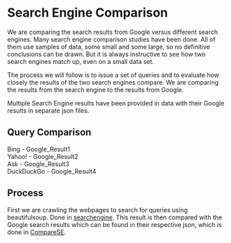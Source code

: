 # Search Engine Comparison 

We are comparing the search results from Google versus different search engines.
Many search engine comparison studies have been done. All of them use samples of data, some
small and some large, so no definitive conclusions can be drawn. But it is always instructive to
see how two search engines match up, even on a small data set.

The process we will follow is to issue a set of queries and to evaluate how closely the results of
the two search engines compare. We are comparing the results from the search engine to the results from Google.

Multiple Search Engine results have been provided in data with their Google results in separate json files.

## Query Comparison

Bing - Google_Result1\
Yahoo! - Google_Result2\
Ask - Google_Result3\
DuckDuckGo - Google_Result4

## Process

First we are crawling the webpages to search for queries using beautifulsoup. Done in [searchengine](searchengine.py). This result is then compared with the Google search results which can be found in their respective json, which is done in [CompareSE](CompareSE.py).
